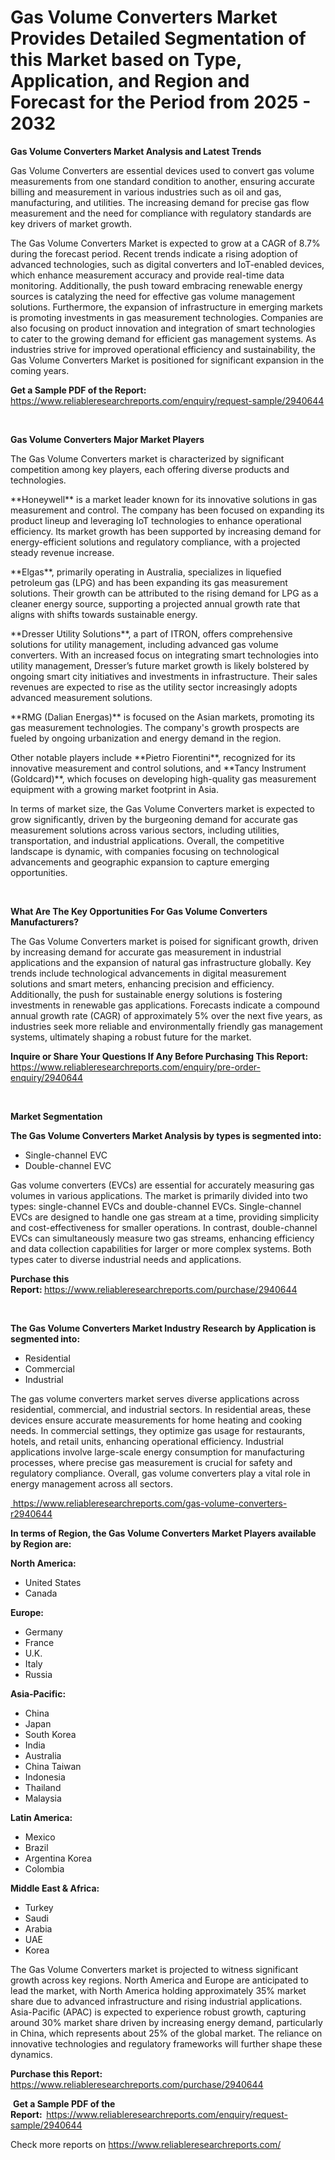 <p><h1>Gas Volume Converters Market Provides Detailed Segmentation of this Market based on Type, Application, and Region and Forecast for the Period from 2025 - 2032</h1></p><p><strong>Gas Volume Converters Market Analysis and Latest Trends</strong></p>
<p><p>Gas Volume Converters are essential devices used to convert gas volume measurements from one standard condition to another, ensuring accurate billing and measurement in various industries such as oil and gas, manufacturing, and utilities. The increasing demand for precise gas flow measurement and the need for compliance with regulatory standards are key drivers of market growth. </p><p>The Gas Volume Converters Market is expected to grow at a CAGR of 8.7% during the forecast period. Recent trends indicate a rising adoption of advanced technologies, such as digital converters and IoT-enabled devices, which enhance measurement accuracy and provide real-time data monitoring. Additionally, the push toward embracing renewable energy sources is catalyzing the need for effective gas volume management solutions. Furthermore, the expansion of infrastructure in emerging markets is promoting investments in gas measurement technologies. Companies are also focusing on product innovation and integration of smart technologies to cater to the growing demand for efficient gas management systems. As industries strive for improved operational efficiency and sustainability, the Gas Volume Converters Market is positioned for significant expansion in the coming years.</p></p>
<p><strong>Get a Sample PDF of the Report:&nbsp;</strong> <a href="https://www.reliableresearchreports.com/enquiry/request-sample/2940644?utm_campaign=3492&utm_medium=2&utm_source=Github&utm_content=ia&utm_term=15032025&utm_id=gas-volume-converters">https://www.reliableresearchreports.com/enquiry/request-sample/2940644</a></p>
<p>&nbsp;</p>
<p><strong>Gas Volume Converters Major Market Players</strong></p>
<p><p>The Gas Volume Converters market is characterized by significant competition among key players, each offering diverse products and technologies. </p><p>**Honeywell** is a market leader known for its innovative solutions in gas measurement and control. The company has been focused on expanding its product lineup and leveraging IoT technologies to enhance operational efficiency. Its market growth has been supported by increasing demand for energy-efficient solutions and regulatory compliance, with a projected steady revenue increase.</p><p>**Elgas**, primarily operating in Australia, specializes in liquefied petroleum gas (LPG) and has been expanding its gas measurement solutions. Their growth can be attributed to the rising demand for LPG as a cleaner energy source, supporting a projected annual growth rate that aligns with shifts towards sustainable energy.</p><p>**Dresser Utility Solutions**, a part of ITRON, offers comprehensive solutions for utility management, including advanced gas volume converters. With an increased focus on integrating smart technologies into utility management, Dresser’s future market growth is likely bolstered by ongoing smart city initiatives and investments in infrastructure. Their sales revenues are expected to rise as the utility sector increasingly adopts advanced measurement solutions.</p><p>**RMG (Dalian Energas)** is focused on the Asian markets, promoting its gas measurement technologies. The company's growth prospects are fueled by ongoing urbanization and energy demand in the region.</p><p>Other notable players include **Pietro Fiorentini**, recognized for its innovative measurement and control solutions, and **Tancy Instrument (Goldcard)**, which focuses on developing high-quality gas measurement equipment with a growing market footprint in Asia. </p><p>In terms of market size, the Gas Volume Converters market is expected to grow significantly, driven by the burgeoning demand for accurate gas measurement solutions across various sectors, including utilities, transportation, and industrial applications. Overall, the competitive landscape is dynamic, with companies focusing on technological advancements and geographic expansion to capture emerging opportunities.</p></p>
<p>&nbsp;</p>
<p><strong>What Are The Key Opportunities For Gas Volume Converters Manufacturers?</strong></p>
<p><p>The Gas Volume Converters market is poised for significant growth, driven by increasing demand for accurate gas measurement in industrial applications and the expansion of natural gas infrastructure globally. Key trends include technological advancements in digital measurement solutions and smart meters, enhancing precision and efficiency. Additionally, the push for sustainable energy solutions is fostering investments in renewable gas applications. Forecasts indicate a compound annual growth rate (CAGR) of approximately 5% over the next five years, as industries seek more reliable and environmentally friendly gas management systems, ultimately shaping a robust future for the market.</p></p>
<p><strong>Inquire or Share Your Questions If Any Before Purchasing This Report:</strong> <a href="https://www.reliableresearchreports.com/enquiry/pre-order-enquiry/2940644?utm_campaign=3492&utm_medium=2&utm_source=Github&utm_content=ia&utm_term=15032025&utm_id=gas-volume-converters">https://www.reliableresearchreports.com/enquiry/pre-order-enquiry/2940644</a></p>
<p>&nbsp;</p>
<p><strong>Market Segmentation</strong></p>
<p><strong>The Gas Volume Converters Market Analysis by types is segmented into:</strong></p>
<p><ul><li>Single-channel EVC</li><li>Double-channel EVC</li></ul></p>
<p><p>Gas volume converters (EVCs) are essential for accurately measuring gas volumes in various applications. The market is primarily divided into two types: single-channel EVCs and double-channel EVCs. Single-channel EVCs are designed to handle one gas stream at a time, providing simplicity and cost-effectiveness for smaller operations. In contrast, double-channel EVCs can simultaneously measure two gas streams, enhancing efficiency and data collection capabilities for larger or more complex systems. Both types cater to diverse industrial needs and applications.</p></p>
<p><strong>Purchase this Report:&nbsp;</strong><a href="https://www.reliableresearchreports.com/purchase/2940644?utm_campaign=3492&utm_medium=2&utm_source=Github&utm_content=ia&utm_term=15032025&utm_id=gas-volume-converters">https://www.reliableresearchreports.com/purchase/2940644</a></p>
<p>&nbsp;</p>
<p><strong>The Gas Volume Converters Market Industry Research by Application is segmented into:</strong></p>
<p><ul><li>Residential</li><li>Commercial</li><li>Industrial</li></ul></p>
<p><p>The gas volume converters market serves diverse applications across residential, commercial, and industrial sectors. In residential areas, these devices ensure accurate measurements for home heating and cooking needs. In commercial settings, they optimize gas usage for restaurants, hotels, and retail units, enhancing operational efficiency. Industrial applications involve large-scale energy consumption for manufacturing processes, where precise gas measurement is crucial for safety and regulatory compliance. Overall, gas volume converters play a vital role in energy management across all sectors.</p></p>
<p><a href="https://www.reliableresearchreports.com/gas-volume-converters-r2940644?utm_campaign=3492&utm_medium=2&utm_source=Github&utm_content=ia&utm_term=15032025&utm_id=gas-volume-converters">&nbsp;https://www.reliableresearchreports.com/gas-volume-converters-r2940644</a></p>
<p><strong>In terms of Region, the Gas Volume Converters Market Players available by Region are:</strong></p>
<p>
    <p> <strong> North America: </strong>
        <ul>
            <li>United States</li>
            <li>Canada</li>
        </ul>
        </p> 
    <p> <strong> Europe: </strong>
        <ul>
            <li>Germany</li>
            <li>France</li>
            <li>U.K.</li>
            <li>Italy</li>
            <li>Russia</li>
        </ul>
        </p> 
    <p> <strong> Asia-Pacific: </strong>
        <ul>
            <li>China</li>
            <li>Japan</li>
            <li>South Korea</li>
            <li>India</li>
            <li>Australia</li>
            <li>China Taiwan</li>
            <li>Indonesia</li>
            <li>Thailand</li>
            <li>Malaysia</li>
        </ul>
        </p> 
    <p> <strong> Latin America: </strong>
        <ul>
            <li>Mexico</li>
            <li>Brazil</li>
            <li>Argentina Korea</li>
            <li>Colombia</li>
        </ul>
        </p> 
    <p> <strong> Middle East & Africa: </strong>
        <ul>
            <li>Turkey</li>
            <li>Saudi</li>
            <li>Arabia</li>
            <li>UAE</li>
            <li>Korea</li>
        </ul>
    </p>
    </p>
<p><p>The Gas Volume Converters market is projected to witness significant growth across key regions. North America and Europe are anticipated to lead the market, with North America holding approximately 35% market share due to advanced infrastructure and rising industrial applications. Asia-Pacific (APAC) is expected to experience robust growth, capturing around 30% market share driven by increasing energy demand, particularly in China, which represents about 25% of the global market. The reliance on innovative technologies and regulatory frameworks will further shape these dynamics.</p></p>
<p><strong>Purchase this Report: </strong><a href="https://www.reliableresearchreports.com/purchase/2940644?utm_campaign=3492&utm_medium=2&utm_source=Github&utm_content=ia&utm_term=15032025&utm_id=gas-volume-converters">https://www.reliableresearchreports.com/purchase/2940644</a></p>
<p>&nbsp;<strong>Get a Sample PDF of the Report:&nbsp;&nbsp;</strong><a href="https://www.reliableresearchreports.com/enquiry/request-sample/2940644?utm_campaign=3492&utm_medium=2&utm_source=Github&utm_content=ia&utm_term=15032025&utm_id=gas-volume-converters">https://www.reliableresearchreports.com/enquiry/request-sample/2940644</a></p>
<p><strong></strong></p>
<p>Check more reports on <a href="https://www.reliableresearchreports.com/?utm_campaign=3492&utm_medium=2&utm_source=Github&utm_content=ia&utm_term=15032025&utm_id=gas-volume-converters">https://www.reliableresearchreports.com/</a></p>